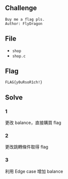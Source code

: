 ## Challenge
```
Buy me a flag pls.  
Author: FlyDragon
```
## File
- `shop`
- `shop.c`
## Flag
```
FLAG{y0uRsoR1ch!}
```
## Solve
### 1
更改 balance，直接購買 flag
### 2
更改跳轉條件取得 flag
### 3
利用 Edge case 增加 balance
